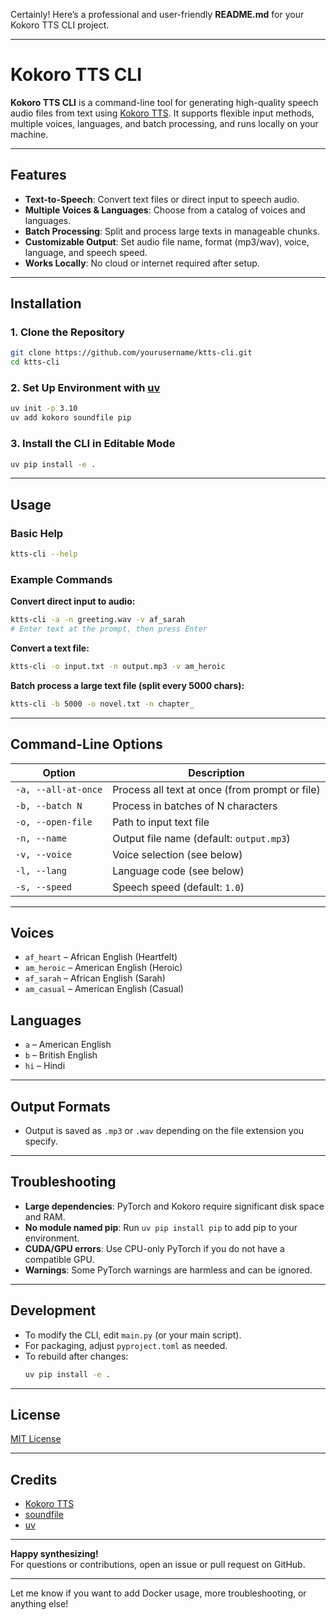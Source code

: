 Certainly! Here’s a professional and user-friendly **README.md** for your Kokoro TTS CLI project.

---

# Kokoro TTS CLI

**Kokoro TTS CLI** is a command-line tool for generating high-quality speech audio files from text using [Kokoro TTS](https://github.com/hexgrad/kokoro). It supports flexible input methods, multiple voices, languages, and batch processing, and runs locally on your machine.

---

## Features

- **Text-to-Speech**: Convert text files or direct input to speech audio.
- **Multiple Voices & Languages**: Choose from a catalog of voices and languages.
- **Batch Processing**: Split and process large texts in manageable chunks.
- **Customizable Output**: Set audio file name, format (mp3/wav), voice, language, and speech speed.
- **Works Locally**: No cloud or internet required after setup.

---

## Installation

### 1. Clone the Repository

```bash
git clone https://github.com/yourusername/ktts-cli.git
cd ktts-cli
```

### 2. Set Up Environment with [uv](https://github.com/astral-sh/uv)

```bash
uv init -p 3.10
uv add kokoro soundfile pip
```

### 3. Install the CLI in Editable Mode

```bash
uv pip install -e .
```

---

## Usage

### Basic Help

```bash
ktts-cli --help
```

### Example Commands

**Convert direct input to audio:**
```bash
ktts-cli -a -n greeting.wav -v af_sarah
# Enter text at the prompt, then press Enter
```

**Convert a text file:**
```bash
ktts-cli -o input.txt -n output.mp3 -v am_heroic
```

**Batch process a large text file (split every 5000 chars):**
```bash
ktts-cli -b 5000 -o novel.txt -n chapter_
```

---

## Command-Line Options

| Option                | Description                                                                                 |
|-----------------------|---------------------------------------------------------------------------------------------|
| `-a, --all-at-once`   | Process all text at once (from prompt or file)                                              |
| `-b, --batch N`       | Process in batches of N characters                                                          |
| `-o, --open-file`     | Path to input text file                                                                     |
| `-n, --name`          | Output file name (default: `output.mp3`)                                                    |
| `-v, --voice`         | Voice selection (see below)                                                                 |
| `-l, --lang`          | Language code (see below)                                                                   |
| `-s, --speed`         | Speech speed (default: `1.0`)                                                               |

---

## Voices

- `af_heart`   – African English (Heartfelt)
- `am_heroic`  – American English (Heroic)
- `af_sarah`   – African English (Sarah)
- `am_casual`  – American English (Casual)

## Languages

- `a` – American English
- `b` – British English
- `hi` – Hindi

---

## Output Formats

- Output is saved as `.mp3` or `.wav` depending on the file extension you specify.

---

## Troubleshooting

- **Large dependencies**: PyTorch and Kokoro require significant disk space and RAM.
- **No module named pip**: Run `uv pip install pip` to add pip to your environment.
- **CUDA/GPU errors**: Use CPU-only PyTorch if you do not have a compatible GPU.
- **Warnings**: Some PyTorch warnings are harmless and can be ignored.

---

## Development

- To modify the CLI, edit `main.py` (or your main script).
- For packaging, adjust `pyproject.toml` as needed.
- To rebuild after changes:  
  ```bash
  uv pip install -e .
  ```

---

## License

[MIT License](LICENSE)

---

## Credits

- [Kokoro TTS](https://github.com/hexgrad/kokoro)
- [soundfile](https://pysoundfile.readthedocs.io/)
- [uv](https://github.com/astral-sh/uv)

---

**Happy synthesizing!**  
For questions or contributions, open an issue or pull request on GitHub.

---

Let me know if you want to add Docker usage, more troubleshooting, or anything else!
